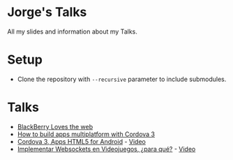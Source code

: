 Jorge's Talks
=============

All my slides and information about my Talks.

# Setup
* Clone the repository with ```--recursive``` parameter to include submodules.

# Talks
* [BlackBerry Loves the web](./BlackBerry-Loves-the-web/)
* [How to build apps multiplatform with Cordova 3](./Cordova/)
* [Cordova 3, Apps HTML5 for Android](./Cordova-Android/) - [Video](http://www.youtube.com/watch?v=5sBmSVlvL6E)
* [Implementar Websockets en Videojuegos, ¿para qué?](./Websockets-games/) - [Video](http://www.youtube.com/watch?v=FVcWckXDkLc)
